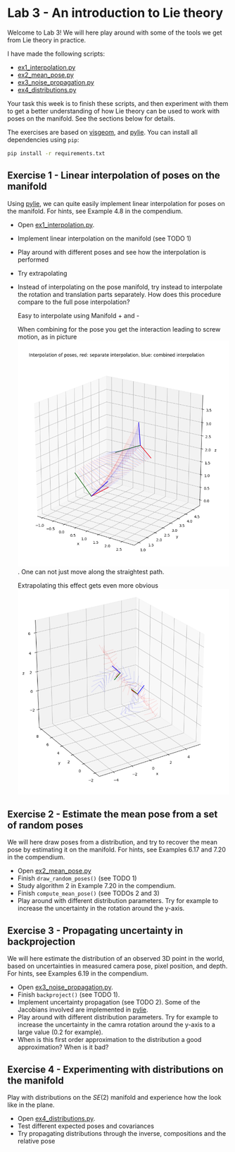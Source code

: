 # Lab 3 - An introduction to Lie theory

Welcome to Lab 3!
We will here play around with some of the tools we get from Lie theory in practice.

I have made the following scripts:
- [ex1_interpolation.py](ex1_interpolation.py)
- [ex2_mean_pose.py](ex2_mean_pose.py)
- [ex3_noise_propagation.py](ex3_noise_propagation.py)
- [ex4_distributions.py](ex4_distributions.py)

Your task this week is to finish these scripts, and then experiment with them to get a better understanding of how Lie theory can be used to work with poses on the manifold.
See the sections below for details.

The exercises are based on [visgeom](https://github.com/tussedrotten/visgeom), and [pylie](https://github.com/tussedrotten/pylie).
You can install all dependencies using `pip`:
```bash
pip install -r requirements.txt
```

## Exercise 1 - Linear interpolation of poses on the manifold
Using [pylie](https://github.com/tussedrotten/pylie), we can quite easily implement linear interpolation for poses on the manifold.
For hints, see Example 4.8 in the compendium.

- Open [ex1_interpolation.py](ex1_interpolation.py).
- Implement linear interpolation on the manifold (see TODO 1) 
- Play around with different poses and see how the interpolation is performed
- Try extrapolating
- Instead of interpolating on the pose manifold, try instead to interpolate the rotation and translation parts separately.
  How does this procedure compare to the full pose interpolation?

  Easy to interpolate using Manifold + and -

  When combining for the pose you get the interaction leading to screw motion, as in picture ![alt text](image.png).
  One can not just move along the straightest path.
  
  Extrapolating this effect gets even more obvious ![alt text](image-1.png)
  

## Exercise 2 - Estimate the mean pose from a set of random poses
We will here draw poses from a distribution, and try to recover the mean pose by estimating it on the manifold.
For hints, see Examples 6.17 and 7.20 in the compendium. 

- Open [ex2_mean_pose.py](ex2_mean_pose.py)
- Finish `draw_random_poses()` (see TODO 1)
- Study algorithm 2 in Example 7.20 in the compendium.
- Finish `compute_mean_pose()` (see TODOs 2 and 3)
- Play around with different distribution parameters.
  Try for example to increase the uncertainty in the rotation around the y-axis.
  

## Exercise 3 - Propagating uncertainty in backprojection
We will here estimate the distribution of an observed 3D point in the world, based on uncertainties in measured camera pose, pixel position, and depth. 
For hints, see Examples 6.19 in the compendium. 

- Open [ex3_noise_propagation.py](ex3_noise_propagation.py).
- Finish `backproject()` (see TODO 1).
- Implement uncertainty propagation (see TODO 2).
  Some of the Jacobians involved are implemented in [pylie](https://github.com/tussedrotten/pylie).
- Play around with different distribution parameters.
  Try for example to increase the uncertainty in the camra rotation around the y-axis to a large value (0.2 for example).
- When is this first order approximation to the distribution a good approximation? When is it bad?


## Exercise 4 - Experimenting with distributions on the manifold
Play with distributions on the _SE_(2) manifold and experience how the look like in the plane.

- Open [ex4_distributions.py](ex4_distributions.py).
- Test different expected poses and covariances
- Try propagating distributions through the inverse, compositions and the relative pose
